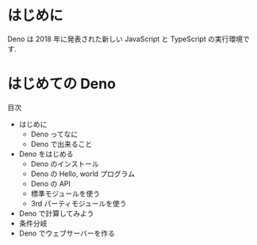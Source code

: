# はじめに

Deno は 2018 年に発表された新しい JavaScript と TypeScript の実行環境です.

# はじめての Deno

目次

- はじめに
  - Deno ってなに
  - Deno で出来ること
- Deno をはじめる
  - Deno のインストール
  - Deno の Hello, world プログラム
  - Deno の API
  - 標準モジュールを使う
  - 3rd パーティモジュールを使う
- Deno で計算してみよう
- 条件分岐
- Deno でウェブサーバーを作る
